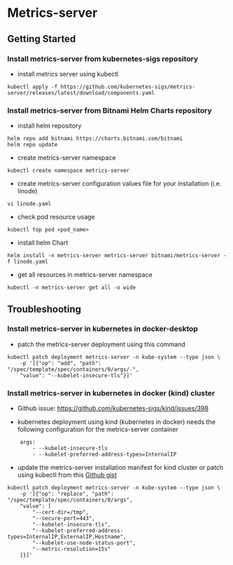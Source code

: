 # Metrics-server

## Getting Started

### Install metrics-server from kubernetes-sigs repository

* install metrics server using kubectl
```
kubectl apply -f https://github.com/kubernetes-sigs/metrics-server/releases/latest/download/components.yaml
```

### Install metrics-server from Bitnami Helm Charts repository

* install helm repository
```
helm repo add bitnami https://charts.bitnami.com/bitnami
helm repo update
```

* create metrics-server namespace
```
kubectl create namespace metrics-server
```

* create metrics-server configuration values file for your installation (i.e. linode)
```
vi linode.yaml
```

* check pod resource usage
```
kubectl top pod <pod_name>
```

* install helm Chart
```
helm install -n metrics-server metrics-server bitnami/metrics-server -f linode.yaml
```

* get all resources in metrics-server namespace
```
kubectl -n metrics-server get all -o wide
```

## Troubleshooting

### Install metrics-server in kubernetes in docker-desktop

* patch the metrics-server deployment using this command
```
kubectl patch deployment metrics-server -n kube-system --type json \
    -p '[{"op": "add", "path": "/spec/template/spec/containers/0/args/-",
    "value": "--kubelet-insecure-tls"}]'
```

### Install metrics-server in kubernetes in docker (kind) cluster

* Github issue: https://github.com/kubernetes-sigs/kind/issues/398

* kubernetes deployment using kind (kubernetes in docker) needs the following
  configuration for the metrics-server container
```
    args:
        - --kubelet-insecure-tls
        - --kubelet-preferred-address-types=InternalIP
```

* update the metrics-server installation manifest for kind cluster or patch
  using kubectl from this [Github gist](https://gist.github.com/sanketsudake/a089e691286bf2189bfedf295222bd43)
```
kubectl patch deployment metrics-server -n kube-system --type json \
    -p '[{"op": "replace", "path": "/spec/template/spec/containers/0/args",
    "value": [
        "--cert-dir=/tmp",
        "--secure-port=443",
        "--kubelet-insecure-tls",
        "--kubelet-preferred-address-types=InternalIP,ExternalIP,Hostname",
        "--kubelet-use-node-status-port",
        "--metric-resolution=15s"
    ]}]'
```
